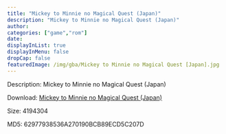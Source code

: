 ```yaml
---
title: "Mickey to Minnie no Magical Quest (Japan)"
description: "Mickey to Minnie no Magical Quest (Japan)"
author: 
categories: ["game","rom"]
date: 
displayInList: true
displayInMenu: false
dropCap: false
featuredImage: /img/gba/Mickey to Minnie no Magical Quest [Japan].jpg
---
```


Description: Mickey to Minnie no Magical Quest (Japan)

Download: <a style="text-decoration:underline;" href="https://mega.nz/#!LXQ2jQwD!Fg3q72GnmdHmsUUlw1OsRMKP363xV9mNEHkU6d_U9oA" target = "_blank" rel = "nofollow" > Mickey to Minnie no Magical Quest (Japan)</a>

Size: 4194304

MD5: 62977938536A270190BCB89ECD5C207D

